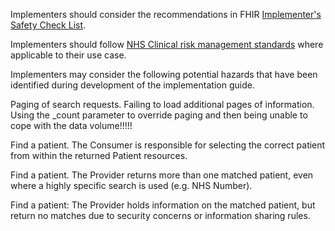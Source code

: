 Implementers should consider the recommendations in FHIR [Implementer's Safety Check List](https://www.hl7.org/fhir/safety.html).

Implementers should follow [NHS Clinical risk management standards](https://digital.nhs.uk/services/clinical-safety/clinical-risk-management-standards) where applicable to their use case.

Implementers may consider the following potential hazards that have been identified during development of the
implementation guide.

Paging of search requests. Failing to load additional pages of information. Using the _count parameter to override paging and then being unable to cope with the data volume!!!!!

Find a patient. The Consumer is responsible for selecting the correct patient from within the returned Patient resources.

Find a patient. The Provider returns more than one matched patient, even where a highly specific search is used (e.g. NHS Number).

Find a patient: The Provider holds information on the matched patient, but return no matches due to security
concerns or information sharing rules. 